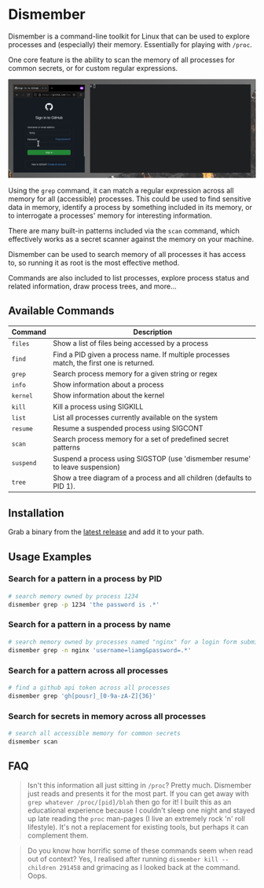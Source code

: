 # Dismember

Dismember is a command-line toolkit for Linux that can be used to explore processes and (especially) their memory. Essentially for playing with `/proc`.

One core feature is the ability to scan the memory of all processes for common secrets, or for custom regular expressions.

![A gif showing dismember finding credentials from the memory of a browser](demo.gif)

Using the `grep` command, it can match a regular expression across all memory for all (accessible) processes. This could be used to find sensitive data in memory, identify a process by something included in its memory, or to interrogate a processes' memory for interesting information.

There are many built-in patterns included via the `scan` command, which effectively works as a secret scanner against the memory on your machine.

Dismember can be used to search memory of all processes it has access to, so running it as root is the most effective method.

Commands are also included to list processes, explore process status and related information, draw process trees, and more...

## Available Commands

| Command   | Description                                                                              | 
|-----------|------------------------------------------------------------------------------------------|
| `files`   | Show a list of files being accessed by a process                                         |
| `find`    | Find a PID given a process name. If multiple processes match, the first one is returned. |
| `grep`    | Search process memory for a given string or regex                                        |
| `info`    | Show information about a process                                                         |
| `kernel`  | Show information about the kernel                                                        | 
| `kill`    | Kill a process using SIGKILL                                                             | 
| `list`    | List all processes currently available on the system                                     | 
| `resume`  | Resume a suspended process using SIGCONT                                                 | 
| `scan`    | Search process memory for a set of predefined secret patterns                            | 
| `suspend` | Suspend a process using SIGSTOP (use 'dismember resume' to leave suspension)             | 
| `tree`    | Show a tree diagram of a process and all children (defaults to PID 1).                   | 

## Installation

Grab a binary from the [latest release](https://github.com/liamg/dismember/releases/latest) and add it to your path.

## Usage Examples

### Search for a pattern in a process by PID
```bash
# search memory owned by process 1234
dismember grep -p 1234 'the password is .*'
```

### Search for a pattern in a process by name
```bash
# search memory owned by processes named "nginx" for a login form submission
dismember grep -n nginx 'username=liamg&password=.*'
```

### Search for a pattern across all processes
```bash
# find a github api token across all processes
dismember grep 'gh[pousr]_[0-9a-zA-Z]{36}'
```

### Search for secrets in memory across all processes
```bash
# search all accessible memory for common secrets
dismember scan
```

## FAQ

> Isn't this information all just sitting in `/proc`?
Pretty much. Dismember just reads and presents it for the most part. If you can get away with `grep whatever /proc/[pid]/blah` then go for it! I built this as an educational experience because I couldn't sleep one night and stayed up late reading the `proc` man-pages (I live an extremely rock 'n' roll lifestyle). It's not a replacement for existing tools, but perhaps it can complement them.

> Do you know how horrific some of these commands seem when read out of context?
Yes, I realised after running `dismember kill --children 291458` and grimacing as I looked back at the command. Oops.

